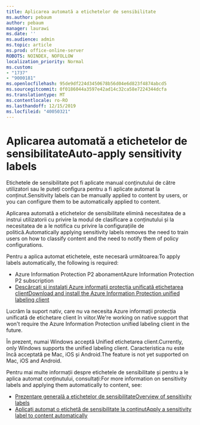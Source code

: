 ```yaml
---
title: Aplicarea automată a etichetelor de sensibilitate
ms.author: pebaum
author: pebaum
manager: laurawi
ms.date: ''
ms.audience: admin
ms.topic: article
ms.prod: office-online-server
ROBOTS: NOINDEX, NOFOLLOW
localization_priority: Normal
ms.custom:
- "1737"
- "9000181"
ms.openlocfilehash: 95de9df224d3450678b56d04e6d823f4874abcd5
ms.sourcegitcommit: 0f0186044a3597e42ad14c32ca58e7224344dcfa
ms.translationtype: MT
ms.contentlocale: ro-RO
ms.lasthandoff: 12/15/2019
ms.locfileid: "40050321"
---
```

# <a name="auto-apply-sensitivity-labels"></a><span data-ttu-id="87325-102">Aplicarea automată a etichetelor de sensibilitate</span><span class="sxs-lookup"><span data-stu-id="87325-102">Auto-apply sensitivity labels</span></span>

<span data-ttu-id="87325-103">Etichetele de sensibilitate pot fi aplicate manual conținutului de către utilizatori sau le puteți configura pentru a fi aplicate automat la conținut.</span><span class="sxs-lookup"><span data-stu-id="87325-103">Sensitivity labels can be manually applied to content by users, or you can configure them to be automatically applied to content.</span></span>

<span data-ttu-id="87325-104">Aplicarea automată a etichetelor de sensibilitate elimină necesitatea de a instrui utilizatorii cu privire la modul de clasificare a conținutului și la necesitatea de a le notifica cu privire la configurațiile de politică.</span><span class="sxs-lookup"><span data-stu-id="87325-104">Automatically applying sensitivity labels removes the need to train users on how to classify content and the need to notify them of policy configurations.</span></span>

<span data-ttu-id="87325-105">Pentru a aplica automat etichetele, este necesară următoarea:</span><span class="sxs-lookup"><span data-stu-id="87325-105">To apply labels automatically, the following is required:</span></span>

- <span data-ttu-id="87325-106">Azure Information Protection P2 abonament</span><span class="sxs-lookup"><span data-stu-id="87325-106">Azure Information Protection P2 subscription</span></span>
- [<span data-ttu-id="87325-107">Descărcați și instalați Azure informații protecția unificată etichetarea client</span><span class="sxs-lookup"><span data-stu-id="87325-107">Download and install the Azure Information Protection unified labeling client</span></span>](https://docs.microsoft.com/azure/information-protection/rms-client/install-unifiedlabelingclient-app)

<span data-ttu-id="87325-108">Lucrăm la suport nativ, care nu va necesita Azure informații protecția unificată de etichetare client în viitor.</span><span class="sxs-lookup"><span data-stu-id="87325-108">We're working on native support that won't require the Azure Information Protection unified labeling client in the future.</span></span>

<span data-ttu-id="87325-109">În prezent, numai Windows acceptă Unified etichetarea client.</span><span class="sxs-lookup"><span data-stu-id="87325-109">Currently, only Windows supports the unified labeling client.</span></span>  <span data-ttu-id="87325-110">Caracteristica nu este încă acceptată pe Mac, iOS și Android.</span><span class="sxs-lookup"><span data-stu-id="87325-110">The feature is not yet supported on Mac, iOS and Android.</span></span>

<span data-ttu-id="87325-111">Pentru mai multe informații despre etichetele de sensibilitate și pentru a le aplica automat conținutului, consultați:</span><span class="sxs-lookup"><span data-stu-id="87325-111">For more information on sensitivity labels and applying them automatically to content,  see:</span></span>

- [<span data-ttu-id="87325-112">Prezentare generală a etichetelor de sensibilitate</span><span class="sxs-lookup"><span data-stu-id="87325-112">Overview of sensitivity labels</span></span>](https://docs.microsoft.com/office365/securitycompliance/sensitivity-labels)
- [<span data-ttu-id="87325-113">Aplicați automat o etichetă de sensibilitate la conținut</span><span class="sxs-lookup"><span data-stu-id="87325-113">Apply a sensitivity label to content automatically</span></span>](https://docs.microsoft.com/office365/securitycompliance/apply_sensitivity_label_automatically)